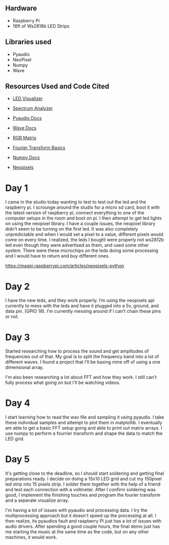 ## Hardware

- Raspberry Pi
- 16ft of Ws2818b LED Strips

## Libraries used

- Pyaudio
- NeoPixel
- Numpy
- Wave

## Resources Used and Code Cited

- [LED Visualizer](https://www.youtube.com/watch?v=aQKX3mrDFoY&t=505s)

- [Spectrum Analyzer](https://www.youtube.com/watch?v=aQKX3mrDFoY&t=505s)

- [Pyaudio Docs](https://people.csail.mit.edu/hubert/pyaudio/docs/)

- [Wave Docs](https://docs.python.org/3/library/wave.html)

- [RGB Matrix](https://www.hackster.io/gatoninja236/raspberry-pi-audio-spectrum-display-1791fa)

- [Fourier Transform Basics](https://towardsdatascience.com/fourier-transform-everybody-does-it-f763c60f598e)

- [Numpy Docs](https://numpy.org/doc/stable/index.html)

- [Neopixels](https://learn.adafruit.com/neopixels-on-raspberry-pi/python-usage)

# Day 1

I came in the studio today wanting to test to test out the led and the raspberry pi. I scrounge around the studio for a micro sd card, boot it with the latest version of raspberry pi, connect everything to one of the computer setups in the room and boot on pi.
I then attempt to get led lights on using the neopixel library.
I have a couple issues, the neopixel library didn’t seem to be turning on the first led.
It was also completely unpredictable and when I would set a pixel to a value, different pixels would come on every time.
I realized, the leds I bought were properly not ws2812b led even though they were advertised as them, and used some other system.
There were these microchips on the leds doing some processing and I would have to return and buy different ones.

https://magpi.raspberrypi.com/articles/neopixels-python

# Day 2

I have the new leds, and they work properly. I’m using the neopixels api currently to mess with the leds and have it plugged into a 5v, ground, and data pin. (GPIO 18).
I’m currently messing around if I can’t chain these pins or not.

# Day 3

Started researching how to process the sound and get amplitudes of frequencies out of that.
My goal is to split the frequency band into a lot of different waves.
I found a project that I’ll be basing mine off of using a one dimensional array.

I'm also been researching a lot about FFT and how they work.
I still can't fully process what going on but I'll be watching videos.

# Day 4

I start learning how to read the wav file and sampling it using pyaudio. I take these individual samples and attempt to plot them in matplotlib.
I eventually am able to get a basic FFT setup going and able to print out matrix arrays.
I use numpy to perform a fourrier transform and shape the data to match the LED grid.

# Day 5

It's getting close to the deadline, so I should start soldering and getting final preparations ready.
I decide on doing a 15x10 LED grid and cut my 150pixel led strip into 15 pixels strip. I solder them together
with the help of a friend and test each connection with a voltmeter. After I confirm soldering was good,
I implement the finishing touches and program the fourier transform and a seperate visualize array.

I'm having a lot of issues with pyaudio and processing data. I try the multiprocessing approach but it doesn't speed up the processing at all. I then realize, its pyaudios fault and raspberry PI just has a lot of issues with audio drivers. After spending a good couple hours, the final demo just has me starting the music at the same time as the code, but on any other machines, it would work.
